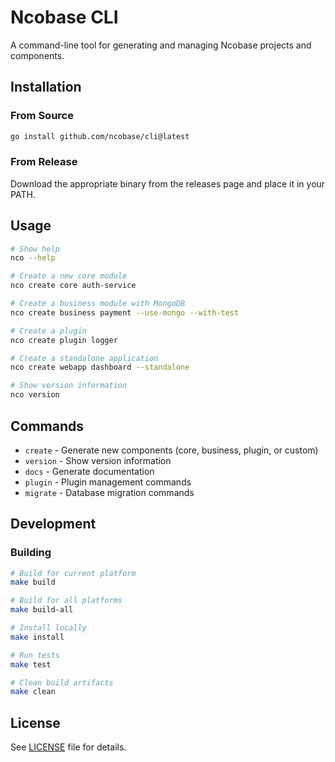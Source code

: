 # Ncobase CLI

A command-line tool for generating and managing Ncobase projects and components.

## Installation

### From Source

```bash
go install github.com/ncobase/cli@latest
```

### From Release

Download the appropriate binary from the releases page and place it in your PATH.

## Usage

```bash
# Show help
nco --help

# Create a new core module
nco create core auth-service

# Create a business module with MongoDB
nco create business payment --use-mongo --with-test

# Create a plugin
nco create plugin logger

# Create a standalone application
nco create webapp dashboard --standalone

# Show version information
nco version
```

## Commands

- `create` - Generate new components (core, business, plugin, or custom)
- `version` - Show version information
- `docs` - Generate documentation
- `plugin` - Plugin management commands
- `migrate` - Database migration commands

## Development

### Building

```bash
# Build for current platform
make build

# Build for all platforms
make build-all

# Install locally
make install

# Run tests
make test

# Clean build artifacts
make clean
```

## License

See [LICENSE](LICENSE) file for details.
